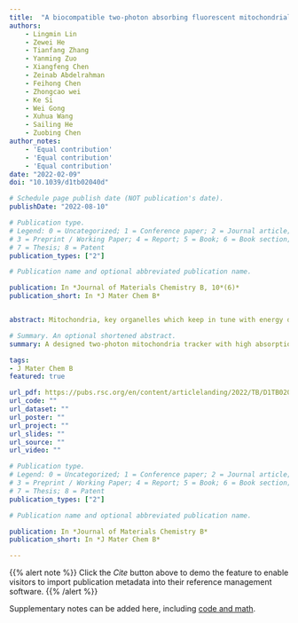 ```yaml
---
title:  "A biocompatible two-photon absorbing fluorescent mitochondrial probe for deep in vivo bioimaging"
authors:
    - Lingmin Lin
    - Zewei He
    - Tianfang Zhang
    - Yanming Zuo
    - Xiangfeng Chen
    - Zeinab Abdelrahman
    - Feihong Chen
    - Zhongcao wei
    - Ke Si
    - Wei Gong
    - Xuhua Wang
    - Sailing He
    - Zuobing Chen
author_notes:
    - 'Equal contribution'
    - 'Equal contribution'
    - 'Equal contribution'
date: "2022-02-09"
doi: "10.1039/d1tb02040d"

# Schedule page publish date (NOT publication's date).
publishDate: "2022-08-10"

# Publication type.
# Legend: 0 = Uncategorized; 1 = Conference paper; 2 = Journal article;
# 3 = Preprint / Working Paper; 4 = Report; 5 = Book; 6 = Book section;
# 7 = Thesis; 8 = Patent
publication_types: ["2"]

# Publication name and optional abbreviated publication name.

publication: In *Journal of Materials Chemistry B, 10*(6)*
publication_short: In *J Mater Chem B*


abstract: Mitochondria, key organelles which keep in tune with energy demands for eukaryotic cells, are firmly associated with neurological conditions and post-traumatic rehabilitation. In vivo fluorescence imaging of mitochondria, especially with deep tissue penetration, would open a window to investigate the actual context of the brain. However, the depth of traditional two-photon mitochondrial fluorescence imaging is still limited due to the poor biological compatibility or low two-photon absorption cross-sections. A biocompatible mitochondria-targeted two-photon fluorescent dye (FO2) with an excellent two-photon absorption cross-section (the maximum of 1184 GM at 790 nm) and low cellular toxicity was designed and synthesized to overcome this problem. With this dye, we reached an imaging depth of ca. 640 μm during mitochondrial imaging of cortical cells in live animals. FO2 could be an excellent mitochondrial probe for live animal neural imaging to investigate the function and dysfunction of mitochondria in the brain.

# Summary. An optional shortened abstract.
summary: A designed two-photon mitochondria tracker with high absorption cross-section and deep-tissue penetration traits.

tags: 
- J Mater Chem B
featured: true

url_pdf: https://pubs.rsc.org/en/content/articlelanding/2022/TB/D1TB02040D
url_code: ""
url_dataset: ""
url_poster: ""
url_project: ""
url_slides: ""
url_source: ""
url_video: ""

# Publication type.
# Legend: 0 = Uncategorized; 1 = Conference paper; 2 = Journal article;
# 3 = Preprint / Working Paper; 4 = Report; 5 = Book; 6 = Book section;
# 7 = Thesis; 8 = Patent
publication_types: ["2"]

# Publication name and optional abbreviated publication name.

publication: In *Journal of Materials Chemistry B*
publication_short: In *J Mater Chem B*

---
```


{{% alert note %}}
Click the *Cite* button above to demo the feature to enable visitors to import publication metadata into their reference management software.
{{% /alert %}}


Supplementary notes can be added here, including [code and math](https://sourcethemes.com/academic/docs/writing-markdown-latex/).

